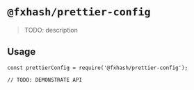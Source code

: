 # `@fxhash/prettier-config`

> TODO: description

## Usage

```
const prettierConfig = require('@fxhash/prettier-config');

// TODO: DEMONSTRATE API
```
